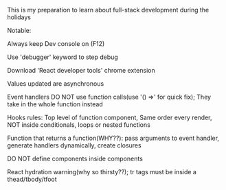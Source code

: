 This is my preparation to learn about full-stack development during the holidays

Notable:

Always keep Dev console on (F12)

Use 'debugger' keyword to step debug

Download 'React developer tools' chrome extension

Values updated are asynchronous

Event handlers DO NOT use function calls(use '() =>' for quick fix); They take in the whole function instead

Hooks rules: Top level of function component, Same order every render, NOT inside conditionals, loops or nested functions

Function that returns a function(WHY??): pass arguments to event handler, generate handlers dynamically, create closures

DO NOT define components inside components

React hydration warning(why so thirsty??); tr tags must be inside a thead/tbody/tfoot